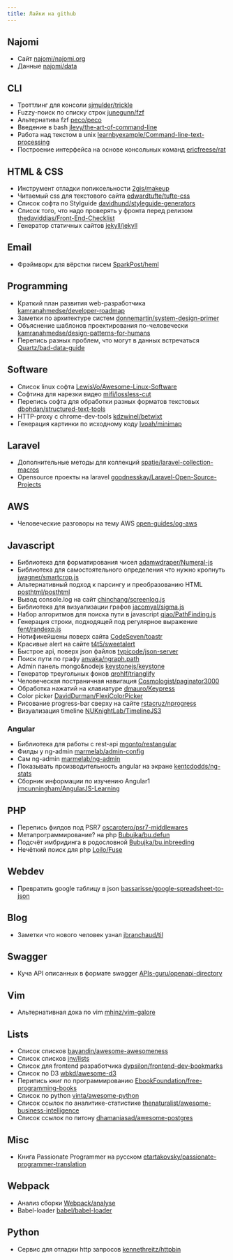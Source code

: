 ```yaml
---
title: Лайки на github
---
```


## Najomi
- Сайт [najomi/najomi.org](https://github.com/najomi/najomi.org)
- Данные [najomi/data](https://github.com/najomi/data)

## CLI
- Троттлинг для консоли [sjmulder/trickle](https://github.com/sjmulder/trickle)
- Fuzzy-поиск по списку строк [junegunn/fzf](https://github.com/junegunn/fzf)
- Альтернатива fzf [peco/peco](https://github.com/peco/peco)
- Введение в bash [jlevy/the-art-of-command-line](https://github.com/jlevy/the-art-of-command-line)
- Работа над текстом в unix [learnbyexample/Command-line-text-processing](https://github.com/learnbyexample/Command-line-text-processing)
- Построение интерфейса на основе консольных команд [ericfreese/rat](https://github.com/ericfreese/rat)

## HTML & CSS
- Инструмент отладки попиксельности [2gis/makeup](https://github.com/2gis/makeup)
- Читаемый css для текстового сайта [edwardtufte/tufte-css](https://github.com/edwardtufte/tufte-css)
- Список софта по Stylguide [davidhund/styleguide-generators](https://github.com/davidhund/styleguide-generators)
- Список того, что надо проверять у фронта перед релизом [thedaviddias/Front-End-Checklist](https://github.com/thedaviddias/Front-End-Checklist)
- Генератор статичных сайтов [jekyll/jekyll](https://github.com/jekyll/jekyll)

## Email
- Фрэймворк для вёрстки писем [SparkPost/heml](https://github.com/SparkPost/heml)

## Programming
- Краткий план развития web-разработчика [kamranahmedse/developer-roadmap](https://github.com/kamranahmedse/developer-roadmap)
- Заметки по архитектуре систем [donnemartin/system-design-primer](https://github.com/donnemartin/system-design-primer)
- Объяснение шаблонов проектирования по-человечески [kamranahmedse/design-patterns-for-humans](https://github.com/kamranahmedse/design-patterns-for-humans)
- Перепись разных проблем, что могут в данных встречаться [Quartz/bad-data-guide](https://github.com/Quartz/bad-data-guide)

## Software
- Список linux софта  [LewisVo/Awesome-Linux-Software](https://github.com/LewisVo/Awesome-Linux-Software)
- Софтина для нарезки видео [mifi/lossless-cut](https://github.com/mifi/lossless-cut)
- Перепись софта для обработки разных форматов текстовых [dbohdan/structured-text-tools](https://github.com/dbohdan/structured-text-tools)
- HTTP-proxy с chrome-dev-tools [kdzwinel/betwixt](https://github.com/kdzwinel/betwixt)
- Генерация картинки по исходному коду  [Ivoah/minimap](https://github.com/Ivoah/minimap)

## Laravel
- Дополнительные методы для коллекций [spatie/laravel-collection-macros](https://github.com/spatie/laravel-collection-macros)
- Opensource проекты на laravel [goodnesskay/Laravel-Open-Source-Projects](https://github.com/goodnesskay/Laravel-Open-Source-Projects)

## AWS
- Человеческие разговоры на тему AWS [open-guides/og-aws](https://github.com/open-guides/og-aws)

## Javascript
- Библиотека для форматирования чисел [adamwdraper/Numeral-js](https://github.com/adamwdraper/Numeral-js)
- Библиотека для самостоятельного определения что нужно кропнуть [jwagner/smartcrop.js](https://github.com/jwagner/smartcrop.js)
- Альтернативный подход к парсингу и преобразованию HTML [posthtml/posthtml](https://github.com/posthtml/posthtml)
- Вывод console.log на сайт [chinchang/screenlog.js](https://github.com/chinchang/screenlog.js)
- Библиотека для визуализации графов [jacomyal/sigma.js](https://github.com/jacomyal/sigma.js)
- Набор алгоритмов для поиска пути в javascript [qiao/PathFinding.js](https://github.com/qiao/PathFinding.js)
- Генерация строки, подходящей под регулярное выражение [fent/randexp.js](https://github.com/fent/randexp.js)
- Нотификейшены поверх сайта [CodeSeven/toastr](https://github.com/CodeSeven/toastr)
- Красивые alert на сайте [t4t5/sweetalert](https://github.com/t4t5/sweetalert)
- Быстрое api, поверх json файлов [typicode/json-server](https://github.com/typicode/json-server)
- Поиск пути по графу [anvaka/ngraph.path](https://github.com/anvaka/ngraph.path)
- Admin панель mongo&nodejs [keystonejs/keystone](https://github.com/keystonejs/keystone)
- Генератор треугольных фонов [qrohlf/trianglify](https://github.com/qrohlf/trianglify)
- Человеческая постраничная навигация [Cosmologist/paginator3000](https://github.com/Cosmologist/paginator3000)
- Обработка нажатий на клавиатуре [dmauro/Keypress](https://github.com/dmauro/Keypress)
- Color picker [DavidDurman/FlexiColorPicker](https://github.com/DavidDurman/FlexiColorPicker)
- Рисование progress-bar сверху на сайте [rstacruz/nprogress](https://github.com/rstacruz/nprogress)
- Визуализация timeline [NUKnightLab/TimelineJS3](https://github.com/NUKnightLab/TimelineJS3)

### Angular
- Библиотека для работы с rest-api [mgonto/restangular](https://github.com/mgonto/restangular)
- Филды у ng-admin [marmelab/admin-config](https://github.com/marmelab/admin-config)
- Сам ng-admin [marmelab/ng-admin](https://github.com/marmelab/ng-admin)
- Показывать производительность angular на экране [kentcdodds/ng-stats](https://github.com/kentcdodds/ng-stats)
- Сборник информации по изучению Angular1 [jmcunningham/AngularJS-Learning](https://github.com/jmcunningham/AngularJS-Learning)

## PHP
- Перепись филдов под PSR7 [oscarotero/psr7-middlewares](https://github.com/oscarotero/psr7-middlewares)
- Метапрограммирование? на php [Bubujka/bu.defun](https://github.com/Bubujka/bu.defun)
- Подсчёт имбридинга в родословной [Bubujka/bu.inbreeding](https://github.com/Bubujka/bu.inbreeding)
- Нечёткий поиск для php [Loilo/Fuse](https://github.com/Loilo/Fuse)

## Webdev
- Превратить google таблицу в json [bassarisse/google-spreadsheet-to-json](https://github.com/bassarisse/google-spreadsheet-to-json)

## Blog
- Заметки что нового человек узнал [jbranchaud/til](https://github.com/jbranchaud/til)

## Swagger
- Куча API описанных в формате swagger [APIs-guru/openapi-directory](https://github.com/APIs-guru/openapi-directory)

## Vim
- Альтернативная дока по vim [mhinz/vim-galore](https://github.com/mhinz/vim-galore)

## Lists
- Список списков [bayandin/awesome-awesomeness](https://github.com/bayandin/awesome-awesomeness)
- Список списков [jnv/lists](https://github.com/jnv/lists)
- Список для frontend разработчика [dypsilon/frontend-dev-bookmarks](https://github.com/dypsilon/frontend-dev-bookmarks)
- Список по D3 [wbkd/awesome-d3](https://github.com/wbkd/awesome-d3)
- Перипись книг по программированию [EbookFoundation/free-programming-books](https://github.com/EbookFoundation/free-programming-books)
- Список по python [vinta/awesome-python](https://github.com/vinta/awesome-python)
- Список ссылок по аналитике-статистике  [thenaturalist/awesome-business-intelligence](https://github.com/thenaturalist/awesome-business-intelligence)
- Список ссылок по питону [dhamaniasad/awesome-postgres](https://github.com/dhamaniasad/awesome-postgres)

## Misc
- Книга Passionate Programmer на русском [etartakovsky/passionate-programmer-translation](https://github.com/etartakovsky/passionate-programmer-translation)

## Webpack
- Анализ сборки [Webpack/analyse](https://github.com/webpack/analyse)
- Babel-loader [babel/babel-loader](https://github.com/babel/babel-loader)

## Python
- Сервис для отладки http запросов [kennethreitz/httpbin](https://github.com/kennethreitz/httpbin)
